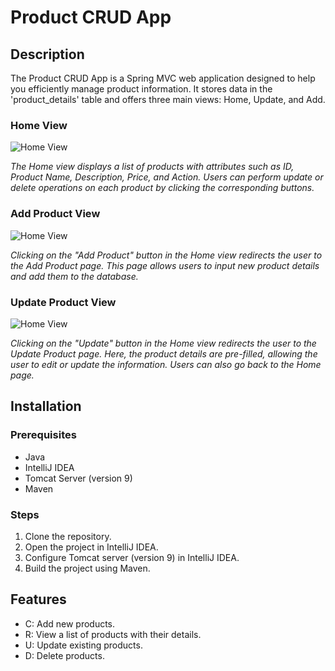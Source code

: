 # Product CRUD App

## Description

The Product CRUD App is a Spring MVC web application designed to help you efficiently manage product information. It stores data in the 'product_details' table and offers three main views: Home, Update, and Add.

### Home View
![Home View](https://i.ibb.co/yVQ5yLM/home.png)

*The Home view displays a list of products with attributes such as ID, Product Name, Description, Price, and Action. Users can perform update or delete operations on each product by clicking the corresponding buttons.*

### Add Product View
![Home View](https://i.ibb.co/3zbKz6z/Add.png)

*Clicking on the "Add Product" button in the Home view redirects the user to the Add Product page. This page allows users to input new product details and add them to the database.*

### Update Product View
![Home View](https://i.ibb.co/f0vXVJK/update.png)

*Clicking on the "Update" button in the Home view redirects the user to the Update Product page. Here, the product details are pre-filled, allowing the user to edit or update the information. Users can also go back to the Home page.*


## Installation

### Prerequisites
- Java
- IntelliJ IDEA
- Tomcat Server (version 9)
- Maven

### Steps
<ol>
    <li>Clone the repository.</li>
    <li>Open the project in IntelliJ IDEA.</li>
    <li>Configure Tomcat server (version 9) in IntelliJ IDEA.</li>
    <li>Build the project using Maven.</li>
</ol>

    
## Features
- C: Add new products.
- R: View a list of products with their details.
- U: Update existing products.
- D: Delete products.

